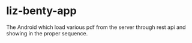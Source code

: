 # liz-benty-app
The Android which load various pdf from the server through rest api and showing in the proper sequence.
